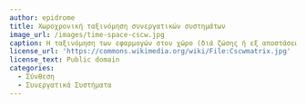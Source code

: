 ```yaml
---
author: epidrome
title: Χωροχρονική ταξινόμηση συνεργατικών συστημάτων 
image_url: /images/time-space-cscw.jpg
caption: Η ταξινόμηση των εφαρμογών στον χώρο (διά ζώσης ή εξ αποστάσεως) και στον χρόνο (σύγχρονη ή ασύγχρονη) επιτρέπει την εύκολη ταξινόμηση των κοινωνικών και συνεργατικών εφαρμογών και των λειτουργιών τους. Επίσης, επιτρέπει τον εντοπισμό ευκαιριών για τη δημιουργία νέων τύπων συστήματος.
license_url: 'https://commons.wikimedia.org/wiki/File:Cscwmatrix.jpg'
license_text: Public domain 
categories:
  - Σύνθεση
  - Συνεργατικά Συστήματα
---
```

